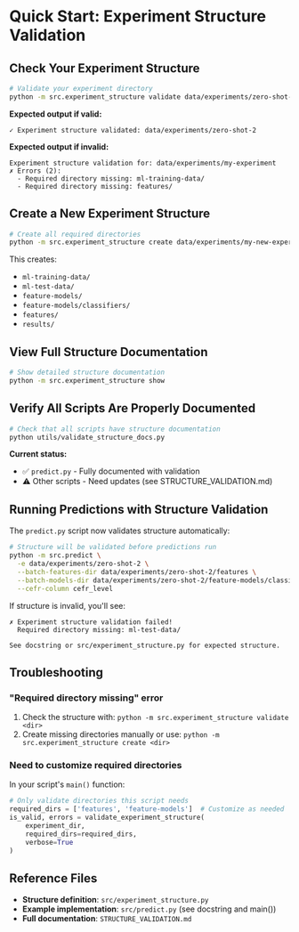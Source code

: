 # Quick Start: Experiment Structure Validation

## Check Your Experiment Structure

```bash
# Validate your experiment directory
python -m src.experiment_structure validate data/experiments/zero-shot-2
```

**Expected output if valid:**
```
✓ Experiment structure validated: data/experiments/zero-shot-2
```

**Expected output if invalid:**
```
Experiment structure validation for: data/experiments/my-experiment
✗ Errors (2):
  - Required directory missing: ml-training-data/
  - Required directory missing: features/
```

## Create a New Experiment Structure

```bash
# Create all required directories
python -m src.experiment_structure create data/experiments/my-new-experiment
```

This creates:
- `ml-training-data/`
- `ml-test-data/`
- `feature-models/`
- `feature-models/classifiers/`
- `features/`
- `results/`

## View Full Structure Documentation

```bash
# Show detailed structure documentation
python -m src.experiment_structure show
```

## Verify All Scripts Are Properly Documented

```bash
# Check that all scripts have structure documentation
python utils/validate_structure_docs.py
```

**Current status:**
- ✅ `predict.py` - Fully documented with validation
- ⚠️ Other scripts - Need updates (see STRUCTURE_VALIDATION.md)

## Running Predictions with Structure Validation

The `predict.py` script now validates structure automatically:

```bash
# Structure will be validated before predictions run
python -m src.predict \
  -e data/experiments/zero-shot-2 \
  --batch-features-dir data/experiments/zero-shot-2/features \
  --batch-models-dir data/experiments/zero-shot-2/feature-models/classifiers \
  --cefr-column cefr_level
```

If structure is invalid, you'll see:
```
✗ Experiment structure validation failed!
  Required directory missing: ml-test-data/

See docstring or src/experiment_structure.py for expected structure.
```

## Troubleshooting

### "Required directory missing" error

1. Check the structure with: `python -m src.experiment_structure validate <dir>`
2. Create missing directories manually or use: `python -m src.experiment_structure create <dir>`

### Need to customize required directories

In your script's `main()` function:

```python
# Only validate directories this script needs
required_dirs = ['features', 'feature-models']  # Customize as needed
is_valid, errors = validate_experiment_structure(
    experiment_dir,
    required_dirs=required_dirs,
    verbose=True
)
```

## Reference Files

- **Structure definition**: `src/experiment_structure.py`
- **Example implementation**: `src/predict.py` (see docstring and main())
- **Full documentation**: `STRUCTURE_VALIDATION.md`
